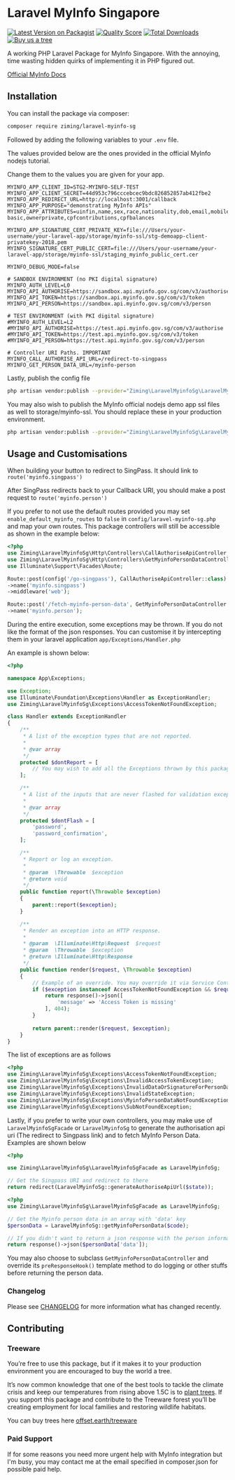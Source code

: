 # Laravel MyInfo Singapore

[![Latest Version on Packagist](https://img.shields.io/packagist/v/ziming/laravel-myinfo-sg.svg?style=flat-square)](https://packagist.org/packages/ziming/laravel-myinfo-sg)
[![Quality Score](https://img.shields.io/scrutinizer/g/ziming/laravel-myinfo-sg.svg?style=flat-square)](https://scrutinizer-ci.com/g/ziming/laravel-myinfo-sg)
[![Total Downloads](https://img.shields.io/packagist/dt/ziming/laravel-myinfo-sg.svg?style=flat-square)](https://packagist.org/packages/ziming/laravel-myinfo-sg)
[![Buy us a tree](https://img.shields.io/badge/Treeware-%F0%9F%8C%B3-lightgreen?style=flat-square)](https://plant.treeware.earth/ziming/laravel-myinfo-sg)

A working PHP Laravel Package for MyInfo Singapore. With the annoying, 
time wasting hidden quirks of implementing it in PHP figured out. 

<a href="https://www.ndi-api.gov.sg/library/trusted-data/myinfo/overview" rel="noreferrer nofollow">Official MyInfo Docs</a>

## Installation

You can install the package via composer:

```bash
composer require ziming/laravel-myinfo-sg
```

Followed by adding the following variables to your `.env` file. 

The values provided below are the ones provided in the official MyInfo nodejs tutorial. 

Change them to the values you are given for your app.

```.dotenv
MYINFO_APP_CLIENT_ID=STG2-MYINFO-SELF-TEST
MYINFO_APP_CLIENT_SECRET=44d953c796cccebcec9bdc826852857ab412fbe2
MYINFO_APP_REDIRECT_URL=http://localhost:3001/callback
MYINFO_APP_PURPOSE="demonstrating MyInfo APIs"
MYINFO_APP_ATTRIBUTES=uinfin,name,sex,race,nationality,dob,email,mobileno,regadd,housingtype,hdbtype,marital,noa-basic,ownerprivate,cpfcontributions,cpfbalances

MYINFO_APP_SIGNATURE_CERT_PRIVATE_KEY=file:///Users/your-username/your-laravel-app/storage/myinfo-ssl/stg-demoapp-client-privatekey-2018.pem
MYINFO_SIGNATURE_CERT_PUBLIC_CERT=file:///Users/your-username/your-laravel-app/storage/myinfo-ssl/staging_myinfo_public_cert.cer

MYINFO_DEBUG_MODE=false

# SANDBOX ENVIRONMENT (no PKI digital signature)
MYINFO_AUTH_LEVEL=L0
MYINFO_API_AUTHORISE=https://sandbox.api.myinfo.gov.sg/com/v3/authorise
MYINFO_API_TOKEN=https://sandbox.api.myinfo.gov.sg/com/v3/token
MYINFO_API_PERSON=https://sandbox.api.myinfo.gov.sg/com/v3/person

# TEST ENVIRONMENT (with PKI digital signature)
#MYINFO_AUTH_LEVEL=L2
#MYINFO_API_AUTHORISE=https://test.api.myinfo.gov.sg/com/v3/authorise
#MYINFO_API_TOKEN=https://test.api.myinfo.gov.sg/com/v3/token
#MYINFO_API_PERSON=https://test.api.myinfo.gov.sg/com/v3/person

# Controller URI Paths. IMPORTANT
MYINFO_CALL_AUTHORISE_API_URL=/redirect-to-singpass
MYINFO_GET_PERSON_DATA_URL=/myinfo-person
```

Lastly, publish the config file

```bash
php artisan vendor:publish --provider="Ziming\LaravelMyinfoSg\LaravelMyinfoSgServiceProvider" --tag="config"
```

You may also wish to publish the MyInfo official nodejs demo app ssl files as well to storage/myinfo-ssl. 
You should replace these in your production environment.

```bash
php artisan vendor:publish --provider="Ziming\LaravelMyinfoSg\LaravelMyinfoSgServiceProvider" --tag="myinfo-ssl"
```

## Usage and Customisations

When building your button to redirect to SingPass. It should link to `route('myinfo.singpass')`

After SingPass redirects back to your Callback URI, you should make a post request to `route('myinfo.person')`

If you prefer to not use the default routes provided you may set `enable_default_myinfo_routes` to `false` in 
`config/laravel-myinfo-sg.php` and map your own routes. This package controllers will still be accessible as shown
in the example below:

```php
<?php
use Ziming\LaravelMyinfoSg\Http\Controllers\CallAuthoriseApiController;
use Ziming\LaravelMyinfoSg\Http\Controllers\GetMyinfoPersonDataController;
use Illuminate\Support\Facades\Route;

Route::post(config('/go-singpass'), CallAuthoriseApiController::class)
->name('myinfo.singpass')
->middleware('web');

Route::post('/fetch-myinfo-person-data', GetMyinfoPersonDataController::class)
->name('myinfo.person');
```

During the entire execution, some exceptions may be thrown. If you do not like the format of the json responses.
You can customise it by intercepting them in your laravel application `app/Exceptions/Handler.php`

An example is shown below:

```php
<?php

namespace App\Exceptions;

use Exception;
use Illuminate\Foundation\Exceptions\Handler as ExceptionHandler;
use Ziming\LaravelMyinfoSg\Exceptions\AccessTokenNotFoundException;

class Handler extends ExceptionHandler
{
    /**
     * A list of the exception types that are not reported.
     *
     * @var array
     */
    protected $dontReport = [
        // You may wish to add all the Exceptions thrown by this package. See src/Exceptions folder
    ];

    /**
     * A list of the inputs that are never flashed for validation exceptions.
     *
     * @var array
     */
    protected $dontFlash = [
        'password',
        'password_confirmation',
    ];

    /**
     * Report or log an exception.
     *
     * @param  \Throwable  $exception
     * @return void
     */
    public function report(\Throwable $exception)
    {
        parent::report($exception);
    }

    /**
     * Render an exception into an HTTP response.
     *
     * @param  \Illuminate\Http\Request  $request
     * @param  \Throwable  $exception
     * @return \Illuminate\Http\Response
     */
    public function render($request, \Throwable $exception)
    {
        // Example of an override. You may override it via Service Container binding too
        if ($exception instanceof AccessTokenNotFoundException && $request->wantsJson()) {
            return response()->json([
                'message' => 'Access Token is missing'
            ], 404);
        }
        
        return parent::render($request, $exception);
    }
}
```

The list of exceptions are as follows

```php
<?php
use Ziming\LaravelMyinfoSg\Exceptions\AccessTokenNotFoundException;
use Ziming\LaravelMyinfoSg\Exceptions\InvalidAccessTokenException;
use Ziming\LaravelMyinfoSg\Exceptions\InvalidDataOrSignatureForPersonDataException;
use Ziming\LaravelMyinfoSg\Exceptions\InvalidStateException;
use Ziming\LaravelMyinfoSg\Exceptions\MyinfoPersonDataNotFoundException;
use Ziming\LaravelMyinfoSg\Exceptions\SubNotFoundException;
```

Lastly, if you prefer to write your own controllers, you may make use of `LaravelMyinfoSgFacade` or `LaravelMyinfoSg` to generate the
authorisation api uri (The redirect to Singpass link) and to fetch MyInfo Person Data. Examples are shown below

```php
<?php

use Ziming\LaravelMyinfoSg\LaravelMyinfoSgFacade as LaravelMyinfoSg;

// Get the Singpass URI and redirect to there
return redirect(LaravelMyinfoSg::generateAuthoriseApiUrl($state));
```

```php
<?php
use Ziming\LaravelMyinfoSg\LaravelMyinfoSgFacade as LaravelMyinfoSg;

// Get the Myinfo person data in an array with 'data' key
$personData = LaravelMyinfoSg::getMyinfoPersonData($code);

// If you didn't want to return a json response with the person information in the 'data' key. You can do this
return response()->json($personData['data']);
```

You may also choose to subclass `GetMyinfoPersonDataController` and override its `preResponseHook()` template method to
do logging or other stuffs before returning the person data.

### Changelog

Please see [CHANGELOG](CHANGELOG.md) for more information what has changed recently.

## Contributing

### Treeware

You’re free to use this package, but if it makes it to your production environment you are encouraged to buy the world a tree.

It’s now common knowledge that one of the best tools to tackle the climate crisis and keep our temperatures from rising above 1.5C is to <a href="https://www.bbc.co.uk/news/science-environment-48870920">plant trees</a>. If you support this package and contribute to the Treeware forest you’ll be creating employment for local families and restoring wildlife habitats.

You can buy trees here [offset.earth/treeware](https://plant.treeware.earth/ziming/laravel-myinfo-sg)

### Paid Support

If for some reasons you need more urgent help with MyInfo integration but I'm busy, you may contact me at the email specified in composer.json for possible paid help.
